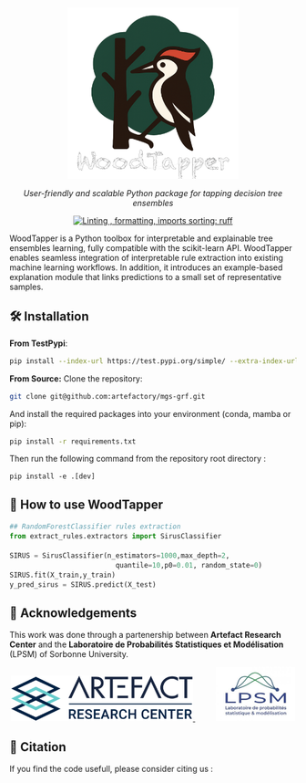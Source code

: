 <div align="center">


<picture>
<source media="(prefers-color-scheme: light)" srcset="https://raw.githubusercontent.com/artefactory/woodtapper/main/data/logos/logo_woodpecker_compressed.png">
<source media="(prefers-color-scheme: dark)" srcset="https://raw.githubusercontent.com/artefactory/woodtapper/main/data/logos/logo_woodpecker_compressed_light.png" >
<img src="https://raw.githubusercontent.com/artefactory/woodtapper/main/data/logos/logo_woodpecker_compressed_light.png" width="300">

</picture>

*User-friendly and scalable Python package for tapping decision tree ensembles*

[![Linting , formatting, imports sorting: ruff](https://img.shields.io/endpoint?url=https://raw.githubusercontent.com/charliermarsh/ruff/main/assets/badge/v2.json)](https://github.com/astral-sh/ruff)
</div>

WoodTapper is a Python toolbox  for interpretable and explainable tree ensembles learning, fully compatible with the scikit-learn API. WoodTapper enables seamless integration of interpretable rule extraction into existing machine learning workflows. In addition, it introduces an example-based explanation module that links predictions to a small set of representative samples.


## 🛠 Installation

**From TestPypi**:
```bash
pip install --index-url https://test.pypi.org/simple/ --extra-index-url https://pypi.org/simple/ woodtapper
```
**From Source:**
Clone the repository:
```bash
git clone git@github.com:artefactory/mgs-grf.git
```

And install the required packages into your environment (conda, mamba or pip):
```bash
pip install -r requirements.txt
```

Then run the following command from the repository root directory :
```
pip install -e .[dev]
```

## 🚀 How to use WoodTapper
```python
## RandomForestClassifier rules extraction
from extract_rules.extractors import SirusClassifier

SIRUS = SirusClassifier(n_estimators=1000,max_depth=2,
                          quantile=10,p0=0.01, random_state=0)
SIRUS.fit(X_train,y_train)
y_pred_sirus = SIRUS.predict(X_test)
```

## 🙏 Acknowledgements

This work was done through a partenership between **Artefact Research Center** and the **Laboratoire de Probabilités Statistiques et Modélisation** (LPSM) of Sorbonne University.

<p align="center">
  <a href="https://www.artefact.com/data-consulting-transformation/artefact-research-center/">
    <img src="https://raw.githubusercontent.com/artefactory/woodtapper/main/data/logos/logo_arc.png" height="80" />
  </a>
  &emsp;
  &emsp;
  <a href="https://www.lpsm.paris/">
    <img src="https://raw.githubusercontent.com/artefactory/woodtapper/main/data/logos//logo_LPSM.jpg" height="95" />
  </a>
</p>


## 📜 Citation

If you find the code usefull, please consider citing us :
